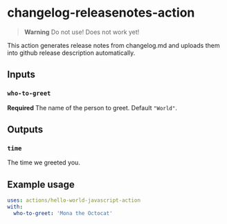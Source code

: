 # changelog-releasenotes-action

> **Warning**
> Do not use! Does not work yet!


This action generates release notes from changelog.md and uploads them into github release description automatically.

## Inputs

### `who-to-greet`

**Required** The name of the person to greet. Default `"World"`.

## Outputs

### `time`

The time we greeted you.

## Example usage

```yaml
uses: actions/hello-world-javascript-action
with:
  who-to-greet: 'Mona the Octocat'
```

